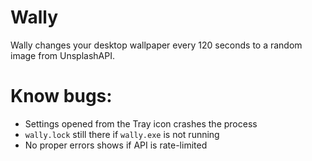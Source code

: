 # Wally
 Wally changes your desktop wallpaper every 120 seconds to a random image from UnsplashAPI.

# Know bugs:
- Settings opened from the Tray icon crashes the process
- `wally.lock` still there if `wally.exe` is not running
- No proper errors shows if API is rate-limited
